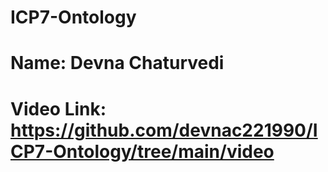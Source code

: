 # ICP7-Ontology

# Name: Devna Chaturvedi

# Video Link: https://github.com/devnac221990/ICP7-Ontology/tree/main/video
